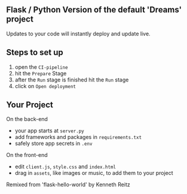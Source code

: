 ## Flask / Python Version of the default 'Dreams' project

Updates to your code will instantly deploy and update live.

## Steps to set up

1. open the `CI-pipeline`
2. hit the `Prepare` Stage
3. after the `Run` stage is finished hit the `Run` stage
4. click on `Open deployment`

## Your Project

On the back-end
- your app starts at `server.py`
- add frameworks and packages in `requirements.txt`
- safely store app secrets in `.env`

On the front-end
- edit `client.js`, `style.css` and `index.html`
- drag in `assets`, like images or music, to add them to your project


Remixed from 'flask-hello-world' by Kenneth Reitz

